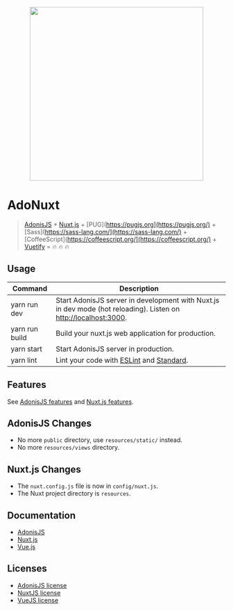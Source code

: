 
<p align="center"><img width="400" src="https://raw.githubusercontent.com/nuxt/adonuxt/master/resources/assets/img/logo.png"></p>

# AdoNuxt

> [AdonisJS](http://adonisjs.com/) + [Nuxt.js](https://nuxtjs.org) + [PUG](https://pugjs.org](https://pugjs.org/) + [Sass](https://sass-lang.com/](https://sass-lang.com/) + [CoffeeScript](https://coffeescript.org/](https://coffeescript.org/) + [Vuetify](https://vuetifyjs.com/en/) = :fire: :fire: :fire:

## Usage

| Command | Description |
|---------|-------------|
| yarn run dev | Start AdonisJS server in development with Nuxt.js in dev mode (hot reloading). Listen on [http://localhost:3000](http://localhost:3000). |
| yarn run build | Build your nuxt.js web application for production. |
| yarn start | Start AdonisJS server in production. |
| yarn lint | Lint your code with [ESLint](http://eslint.org) and [Standard](http://standardjs.com). |

## Features

See [AdonisJS features](https://adonisjs.com/docs/about) and [Nuxt.js features](https://nuxtjs.org/guide/#features).

## AdonisJS Changes

- No more `public` directory, use `resources/static/` instead.
- No more `resources/views` directory.

## Nuxt.js Changes

- The `nuxt.config.js` file is now in `config/nuxt.js`.
- The Nuxt project directory is `resources`.

## Documentation

- [AdonisJS](http://adonisjs.com/docs/)
- [Nuxt.js](https://nuxtjs.org/guide/)
- [Vue.js](http://vuejs.org/guide/)

## Licenses

- [AdonisJS license](https://github.com/adonisjs/adonis-framework/blob/develop/LICENSE.txt)
- [NuxtJS license](https://github.com/nuxt/nuxt.js/blob/master/LICENSE.md)
- [VueJS license](https://github.com/vuejs/vue/blob/master/LICENSE)
